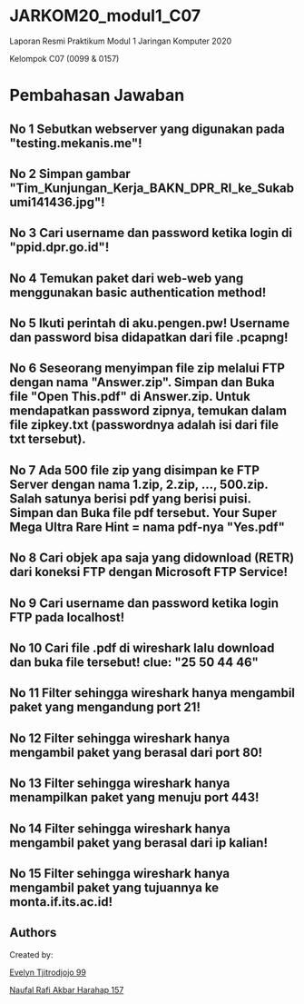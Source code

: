 # JARKOM20_modul1_C07

Laporan Resmi Praktikum Modul 1 Jaringan Komputer 2020

Kelompok C07 (0099 &amp; 0157)

# Pembahasan Jawaban

## No 1 Sebutkan webserver yang digunakan pada "testing.mekanis.me"!



## No 2 Simpan gambar "Tim_Kunjungan_Kerja_BAKN_DPR_RI_ke_Sukabumi141436.jpg"!

## No 3 Cari username dan password ketika login di "ppid.dpr.go.id"!

## No 4 Temukan paket dari web-web yang menggunakan basic authentication method!

## No 5 Ikuti perintah di aku.pengen.pw! Username dan password bisa didapatkan dari file .pcapng!

## No 6 Seseorang menyimpan file zip melalui FTP dengan nama "Answer.zip". Simpan dan Buka file "Open This.pdf" di Answer.zip. Untuk mendapatkan password zipnya, temukan dalam file zipkey.txt (passwordnya adalah isi dari file txt tersebut).

## No 7 Ada 500 file zip yang disimpan ke FTP Server dengan nama 1.zip, 2.zip, ..., 500.zip. Salah satunya berisi pdf yang berisi puisi. Simpan dan Buka file pdf tersebut. Your Super Mega Ultra Rare Hint = nama pdf-nya "Yes.pdf"

## No 8 Cari objek apa saja yang didownload (RETR) dari koneksi FTP dengan Microsoft FTP Service!

## No 9 Cari username dan password ketika login FTP pada localhost!

## No 10 Cari file .pdf di wireshark lalu download dan buka file tersebut! clue: "25 50 44 46"

## No 11 Filter sehingga wireshark hanya mengambil paket yang mengandung port 21!

## No 12 Filter sehingga wireshark hanya mengambil paket yang berasal dari port 80!

## No 13 Filter sehingga wireshark hanya menampilkan paket yang menuju port 443!

## No 14 Filter sehingga wireshark hanya mengambil paket yang berasal dari ip kalian!

## No 15 Filter sehingga wireshark hanya mengambil paket yang tujuannya ke monta.if.its.ac.id!


## Authors

Created by:

[Evelyn Tjitrodjojo 99](https://github.com/marsellaeve)

[Naufal Rafi Akbar Harahap 157](https://github.com/NaufalRafi-hub)
